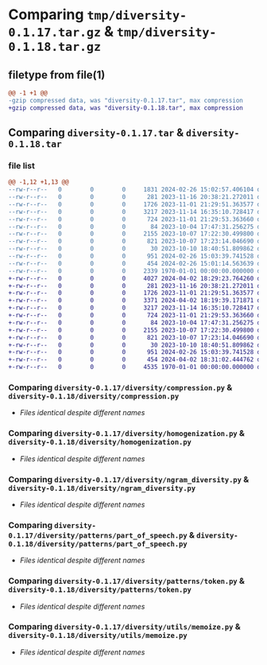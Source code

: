 # Comparing `tmp/diversity-0.1.17.tar.gz` & `tmp/diversity-0.1.18.tar.gz`

## filetype from file(1)

```diff
@@ -1 +1 @@
-gzip compressed data, was "diversity-0.1.17.tar", max compression
+gzip compressed data, was "diversity-0.1.18.tar", max compression
```

## Comparing `diversity-0.1.17.tar` & `diversity-0.1.18.tar`

### file list

```diff
@@ -1,12 +1,13 @@
--rw-r--r--   0        0        0     1831 2024-02-26 15:02:57.406104 diversity-0.1.17/README.md
--rw-r--r--   0        0        0      281 2023-11-16 20:38:21.272011 diversity-0.1.17/diversity/__init__.py
--rw-r--r--   0        0        0     1726 2023-11-01 21:29:51.363577 diversity-0.1.17/diversity/compression.py
--rw-r--r--   0        0        0     3217 2023-11-14 16:35:10.728417 diversity-0.1.17/diversity/homogenization.py
--rw-r--r--   0        0        0      724 2023-11-01 21:29:53.363660 diversity-0.1.17/diversity/ngram_diversity.py
--rw-r--r--   0        0        0       84 2023-10-04 17:47:31.256275 diversity-0.1.17/diversity/patterns/__init__.py
--rw-r--r--   0        0        0     2155 2023-10-07 17:22:30.499800 diversity-0.1.17/diversity/patterns/part_of_speech.py
--rw-r--r--   0        0        0      821 2023-10-07 17:23:14.046690 diversity-0.1.17/diversity/patterns/token.py
--rw-r--r--   0        0        0       30 2023-10-10 18:40:51.809862 diversity-0.1.17/diversity/utils/__init__.py
--rw-r--r--   0        0        0      951 2024-02-26 15:03:39.741528 diversity-0.1.17/diversity/utils/memoize.py
--rw-r--r--   0        0        0      454 2024-02-26 15:01:14.563639 diversity-0.1.17/pyproject.toml
--rw-r--r--   0        0        0     2339 1970-01-01 00:00:00.000000 diversity-0.1.17/PKG-INFO
+-rw-r--r--   0        0        0     4027 2024-04-02 18:29:23.764260 diversity-0.1.18/README.md
+-rw-r--r--   0        0        0      281 2023-11-16 20:38:21.272011 diversity-0.1.18/diversity/__init__.py
+-rw-r--r--   0        0        0     1726 2023-11-01 21:29:51.363577 diversity-0.1.18/diversity/compression.py
+-rw-r--r--   0        0        0     3371 2024-04-02 18:19:39.171871 diversity-0.1.18/diversity/functions.py
+-rw-r--r--   0        0        0     3217 2023-11-14 16:35:10.728417 diversity-0.1.18/diversity/homogenization.py
+-rw-r--r--   0        0        0      724 2023-11-01 21:29:53.363660 diversity-0.1.18/diversity/ngram_diversity.py
+-rw-r--r--   0        0        0       84 2023-10-04 17:47:31.256275 diversity-0.1.18/diversity/patterns/__init__.py
+-rw-r--r--   0        0        0     2155 2023-10-07 17:22:30.499800 diversity-0.1.18/diversity/patterns/part_of_speech.py
+-rw-r--r--   0        0        0      821 2023-10-07 17:23:14.046690 diversity-0.1.18/diversity/patterns/token.py
+-rw-r--r--   0        0        0       30 2023-10-10 18:40:51.809862 diversity-0.1.18/diversity/utils/__init__.py
+-rw-r--r--   0        0        0      951 2024-02-26 15:03:39.741528 diversity-0.1.18/diversity/utils/memoize.py
+-rw-r--r--   0        0        0      454 2024-04-02 18:31:02.444762 diversity-0.1.18/pyproject.toml
+-rw-r--r--   0        0        0     4535 1970-01-01 00:00:00.000000 diversity-0.1.18/PKG-INFO
```

### Comparing `diversity-0.1.17/diversity/compression.py` & `diversity-0.1.18/diversity/compression.py`

 * *Files identical despite different names*

### Comparing `diversity-0.1.17/diversity/homogenization.py` & `diversity-0.1.18/diversity/homogenization.py`

 * *Files identical despite different names*

### Comparing `diversity-0.1.17/diversity/ngram_diversity.py` & `diversity-0.1.18/diversity/ngram_diversity.py`

 * *Files identical despite different names*

### Comparing `diversity-0.1.17/diversity/patterns/part_of_speech.py` & `diversity-0.1.18/diversity/patterns/part_of_speech.py`

 * *Files identical despite different names*

### Comparing `diversity-0.1.17/diversity/patterns/token.py` & `diversity-0.1.18/diversity/patterns/token.py`

 * *Files identical despite different names*

### Comparing `diversity-0.1.17/diversity/utils/memoize.py` & `diversity-0.1.18/diversity/utils/memoize.py`

 * *Files identical despite different names*


